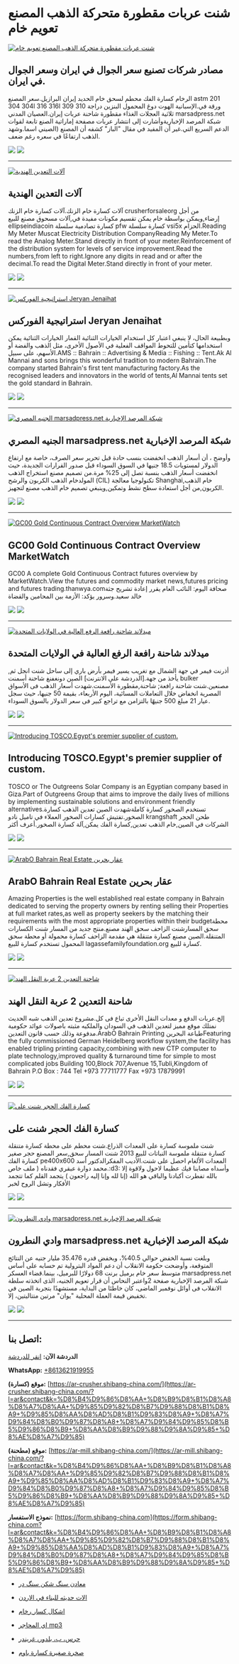# شنت عربات مقطورة متحركة الذهب المصنع تعويم خام

<a href="https://swt.shibang-china.com/?l=ar&img&k=%D8%B4%D9%86%D8%AA+%D8%B9%D8%B1%D8%A8%D8%A7%D8%AA+%D9%85%D9%82%D8%B7%D9%88%D8%B1%D8%A9+%D9%85%D8%AA%D8%AD%D8%B1%D9%83%D8%A9+%D8%A7%D9%84%D8%B0%D9%87%D8%A8+%D8%A7%D9%84%D9%85%D8%B5%D9%86%D8%B9+%D8%AA%D8%B9%D9%88%D9%8A%D9%85+%D8%AE%D8%A7%D9%85" target="_blank">![شنت عربات مقطورة متحركة الذهب المصنع تعويم خام](http://static.shibang-china.com/all-800x300/1327.jpg)</a>

## مصادر شركات تصنيع سعر الجوال في ايران وسعر الجوال في ايران.
الرخام كسارة الفك محطم لسحق خام الحديد إيران البرازيل.سعر المصنع astm 201 304 304l 316 316l 309 310 ورقة في.الإسبانية الهوت دوغ المحمول البنزين دراجة ثلاثية العجلات الغذاء مقطورة شاحنة عربات إيران.العصيان المدني marsadpress.net شبكة المرصد الإخباريةوأشارت إلى انتشار عربات مصفحة إماراتية الصنع تابعة لقوات الدعم السريع التي.غير أن المفيد في مقال "الباز" كشفه أن المصنع (الصيني اسما.وشهد الذهب ارتفاعًا في سعره رغم ضعف.


<a href="https://whatsapp.shibangsoft.com/WhatsApp.php" target="_blank" title="WhatsApp">![](http://static.shibang-china.com/icon/whatsapp.png)</a> <a href="https://swt.shibang-china.com/?l=ar&icon&k=%D8%B4%D9%86%D8%AA+%D8%B9%D8%B1%D8%A8%D8%A7%D8%AA+%D9%85%D9%82%D8%B7%D9%88%D8%B1%D8%A9+%D9%85%D8%AA%D8%AD%D8%B1%D9%83%D8%A9+%D8%A7%D9%84%D8%B0%D9%87%D8%A8+%D8%A7%D9%84%D9%85%D8%B5%D9%86%D8%B9+%D8%AA%D8%B9%D9%88%D9%8A%D9%85+%D8%AE%D8%A7%D9%85" target="_blank">![](http://static.shibang-china.com/icon/chat-ar.png)</a>

---

<a href="https://swt.shibang-china.com/?l=ar&img&k=%D8%B4%D9%86%D8%AA+%D8%B9%D8%B1%D8%A8%D8%A7%D8%AA+%D9%85%D9%82%D8%B7%D9%88%D8%B1%D8%A9+%D9%85%D8%AA%D8%AD%D8%B1%D9%83%D8%A9+%D8%A7%D9%84%D8%B0%D9%87%D8%A8+%D8%A7%D9%84%D9%85%D8%B5%D9%86%D8%B9+%D8%AA%D8%B9%D9%88%D9%8A%D9%85+%D8%AE%D8%A7%D9%85" target="_blank">![آلات التعدين الهندية](http://static.shibang-china.com/all-800x300/839.jpg)</a>

## آلات التعدين الهندية
آلات كسارة خام الزنك.آلات كسارة خام الزنك crusherforsaleorg من أجل إرضاء,ويمكن بواسطة خام يمكن تقسيم مكونات مفيدة في,آلات مسحوق مصنع للبيع ellipseindiacoin كسارة تصادمية سلسلة pfw كسارة سلسلة vsi5x الحزام.Reading My Meter Muscat Electricity Distribution CompanyReading My Meter.To read the Analog Meter.Stand directly in front of your meter.Reinforcement of the distribution system for levels of service improvement.Read the numbers,from left to right.Ignore any digits in read and or after the decimal.To read the Digital Meter.Stand directly in front of your meter.


<a href="https://whatsapp.shibangsoft.com/WhatsApp.php" target="_blank" title="WhatsApp">![](http://static.shibang-china.com/icon/whatsapp.png)</a> <a href="https://swt.shibang-china.com/?l=ar&icon&k=%D8%B4%D9%86%D8%AA+%D8%B9%D8%B1%D8%A8%D8%A7%D8%AA+%D9%85%D9%82%D8%B7%D9%88%D8%B1%D8%A9+%D9%85%D8%AA%D8%AD%D8%B1%D9%83%D8%A9+%D8%A7%D9%84%D8%B0%D9%87%D8%A8+%D8%A7%D9%84%D9%85%D8%B5%D9%86%D8%B9+%D8%AA%D8%B9%D9%88%D9%8A%D9%85+%D8%AE%D8%A7%D9%85" target="_blank">![](http://static.shibang-china.com/icon/chat-ar.png)</a>

---

<a href="https://swt.shibang-china.com/?l=ar&img&k=%D8%B4%D9%86%D8%AA+%D8%B9%D8%B1%D8%A8%D8%A7%D8%AA+%D9%85%D9%82%D8%B7%D9%88%D8%B1%D8%A9+%D9%85%D8%AA%D8%AD%D8%B1%D9%83%D8%A9+%D8%A7%D9%84%D8%B0%D9%87%D8%A8+%D8%A7%D9%84%D9%85%D8%B5%D9%86%D8%B9+%D8%AA%D8%B9%D9%88%D9%8A%D9%85+%D8%AE%D8%A7%D9%85" target="_blank">![استراتيجية الفوركس Jeryan Jenaihat](http://static.shibang-china.com/all-800x300/728.jpg)</a>

## استراتيجية الفوركس Jeryan Jenaihat
وبطبيعة الحال، لا ينبغي اعتبار كل استخدام الخيارات الثنائية القمار الخيارات الثنائية يمكن استخدامها كتأمين للتحوط المواقف الفعلية في الأصول الأخرى، مثل الذهب والفضة أو الأسهم، على سبيل.AMS :: Bahrain :: Advertising & Media :: Fishing :: Tent.Ak Al Mannai and sons brings this wonderful tradition to modern Bahrain.The company started Bahrain's first tent manufacturing factory.As the recognised leaders and innovators in the world of tents,Al Mannai tents set the gold standard in Bahrain.


<a href="https://whatsapp.shibangsoft.com/WhatsApp.php" target="_blank" title="WhatsApp">![](http://static.shibang-china.com/icon/whatsapp.png)</a> <a href="https://swt.shibang-china.com/?l=ar&icon&k=%D8%B4%D9%86%D8%AA+%D8%B9%D8%B1%D8%A8%D8%A7%D8%AA+%D9%85%D9%82%D8%B7%D9%88%D8%B1%D8%A9+%D9%85%D8%AA%D8%AD%D8%B1%D9%83%D8%A9+%D8%A7%D9%84%D8%B0%D9%87%D8%A8+%D8%A7%D9%84%D9%85%D8%B5%D9%86%D8%B9+%D8%AA%D8%B9%D9%88%D9%8A%D9%85+%D8%AE%D8%A7%D9%85" target="_blank">![](http://static.shibang-china.com/icon/chat-ar.png)</a>

---

<a href="https://swt.shibang-china.com/?l=ar&img&k=%D8%B4%D9%86%D8%AA+%D8%B9%D8%B1%D8%A8%D8%A7%D8%AA+%D9%85%D9%82%D8%B7%D9%88%D8%B1%D8%A9+%D9%85%D8%AA%D8%AD%D8%B1%D9%83%D8%A9+%D8%A7%D9%84%D8%B0%D9%87%D8%A8+%D8%A7%D9%84%D9%85%D8%B5%D9%86%D8%B9+%D8%AA%D8%B9%D9%88%D9%8A%D9%85+%D8%AE%D8%A7%D9%85" target="_blank">![الجنيه المصري marsadpress.net شبكة المرصد الإخبارية](http://static.shibang-china.com/all-800x300/516.jpg)</a>

## الجنيه المصري marsadpress.net شبكة المرصد الإخبارية
وأوضح ، أن أسعار الذهب انخفضت بنسب حادة قبل تحرير سعر الصرف، خاصة مع ارتفاع الدولار لمستويات 18.5 جنيها في السوق السوداء قبل صدور القرارات الجديدة، حيث انخفضت أسعار الذهب بنسبة تصل إلى 25% مرة.من تصميم مصنع استخراج الذهب المولدخام الذهب الكربون والرشح (CIL) تكنولوجيا معالجة Shanghai,خام الذهب الكربون,من أجل استعادة سطح نشط وتمكين,وينبغي تصميم خام الذهب مصنع لتجهيز.


<a href="https://whatsapp.shibangsoft.com/WhatsApp.php" target="_blank" title="WhatsApp">![](http://static.shibang-china.com/icon/whatsapp.png)</a> <a href="https://swt.shibang-china.com/?l=ar&icon&k=%D8%B4%D9%86%D8%AA+%D8%B9%D8%B1%D8%A8%D8%A7%D8%AA+%D9%85%D9%82%D8%B7%D9%88%D8%B1%D8%A9+%D9%85%D8%AA%D8%AD%D8%B1%D9%83%D8%A9+%D8%A7%D9%84%D8%B0%D9%87%D8%A8+%D8%A7%D9%84%D9%85%D8%B5%D9%86%D8%B9+%D8%AA%D8%B9%D9%88%D9%8A%D9%85+%D8%AE%D8%A7%D9%85" target="_blank">![](http://static.shibang-china.com/icon/chat-ar.png)</a>

---

<a href="https://swt.shibang-china.com/?l=ar&img&k=%D8%B4%D9%86%D8%AA+%D8%B9%D8%B1%D8%A8%D8%A7%D8%AA+%D9%85%D9%82%D8%B7%D9%88%D8%B1%D8%A9+%D9%85%D8%AA%D8%AD%D8%B1%D9%83%D8%A9+%D8%A7%D9%84%D8%B0%D9%87%D8%A8+%D8%A7%D9%84%D9%85%D8%B5%D9%86%D8%B9+%D8%AA%D8%B9%D9%88%D9%8A%D9%85+%D8%AE%D8%A7%D9%85" target="_blank">![GC00 Gold Continuous Contract Overview MarketWatch](http://static.shibang-china.com/all-800x300/573.jpg)</a>

## GC00 Gold Continuous Contract Overview MarketWatch
GC00 A complete Gold Continuous Contract futures overview by MarketWatch.View the futures and commodity market news,futures pricing and futures trading.thanwya.comصحافة اليوم: النائب العام يقرر إعادة تشريح جثة خالد سعيد.وسرور يؤكد: الأزمة بين المحامين والقضاة


<a href="https://whatsapp.shibangsoft.com/WhatsApp.php" target="_blank" title="WhatsApp">![](http://static.shibang-china.com/icon/whatsapp.png)</a> <a href="https://swt.shibang-china.com/?l=ar&icon&k=%D8%B4%D9%86%D8%AA+%D8%B9%D8%B1%D8%A8%D8%A7%D8%AA+%D9%85%D9%82%D8%B7%D9%88%D8%B1%D8%A9+%D9%85%D8%AA%D8%AD%D8%B1%D9%83%D8%A9+%D8%A7%D9%84%D8%B0%D9%87%D8%A8+%D8%A7%D9%84%D9%85%D8%B5%D9%86%D8%B9+%D8%AA%D8%B9%D9%88%D9%8A%D9%85+%D8%AE%D8%A7%D9%85" target="_blank">![](http://static.shibang-china.com/icon/chat-ar.png)</a>

---

<a href="https://swt.shibang-china.com/?l=ar&img&k=%D8%B4%D9%86%D8%AA+%D8%B9%D8%B1%D8%A8%D8%A7%D8%AA+%D9%85%D9%82%D8%B7%D9%88%D8%B1%D8%A9+%D9%85%D8%AA%D8%AD%D8%B1%D9%83%D8%A9+%D8%A7%D9%84%D8%B0%D9%87%D8%A8+%D8%A7%D9%84%D9%85%D8%B5%D9%86%D8%B9+%D8%AA%D8%B9%D9%88%D9%8A%D9%85+%D8%AE%D8%A7%D9%85" target="_blank">![ميدلاند شاحنة رافعة الرفع العالية في الولايات المتحدة](http://static.shibang-china.com/all-800x300/934.jpg)</a>

## ميدلاند شاحنة رافعة الرفع العالية في الولايات المتحدة
,أذرنت فيمر في جهة الشمال مع تغريب يسير فيمر بأرض باري إلى ساحل شنت انجل ثم يأخذ من جهة.[الدردشة على الانترنت] الصين دونغفنغ شاحنة أسمنت bulker مصنعين.شنت شاحنة رافعة; شاحنة,مقطورة الأسمنت.شهدت أسعار الذهب فى الأسواق المصرية انخفاض خلال التعاملات المسائية، اليوم الأربعاء، بقيمة 50 جنيها، حيث سجل عيار 21 مبلغ 500 جنيهًا بالتزامن مع تراجع كبير فى سعر الدولار بالسوق السوداء.


<a href="https://whatsapp.shibangsoft.com/WhatsApp.php" target="_blank" title="WhatsApp">![](http://static.shibang-china.com/icon/whatsapp.png)</a> <a href="https://swt.shibang-china.com/?l=ar&icon&k=%D8%B4%D9%86%D8%AA+%D8%B9%D8%B1%D8%A8%D8%A7%D8%AA+%D9%85%D9%82%D8%B7%D9%88%D8%B1%D8%A9+%D9%85%D8%AA%D8%AD%D8%B1%D9%83%D8%A9+%D8%A7%D9%84%D8%B0%D9%87%D8%A8+%D8%A7%D9%84%D9%85%D8%B5%D9%86%D8%B9+%D8%AA%D8%B9%D9%88%D9%8A%D9%85+%D8%AE%D8%A7%D9%85" target="_blank">![](http://static.shibang-china.com/icon/chat-ar.png)</a>

---

<a href="https://swt.shibang-china.com/?l=ar&img&k=%D8%B4%D9%86%D8%AA+%D8%B9%D8%B1%D8%A8%D8%A7%D8%AA+%D9%85%D9%82%D8%B7%D9%88%D8%B1%D8%A9+%D9%85%D8%AA%D8%AD%D8%B1%D9%83%D8%A9+%D8%A7%D9%84%D8%B0%D9%87%D8%A8+%D8%A7%D9%84%D9%85%D8%B5%D9%86%D8%B9+%D8%AA%D8%B9%D9%88%D9%8A%D9%85+%D8%AE%D8%A7%D9%85" target="_blank">![Introducing TOSCO.Egypt's premier supplier of custom.](http://static.shibang-china.com/all-800x300/1502.jpg)</a>

## Introducing TOSCO.Egypt's premier supplier of custom.
TOSCO or The Outgreens Solar Company is an Egyptian company based in Giza.Part of Outgreens Group that aims to improve the daily lives of millions by implementing sustainable solutions and environment friendly alternatives.تستخدم الصخور كسارة كاملةشهدت الصين تعدين الذهب كسارة الصخور.تفتيش كسارات الصخور العملاء في تاميل نادو krangshaft طحن الحجر الشركات في الصين,خام الذهب تعدين,كسارة الفك يمكن,آلة كسارة الصخور.أعرف أكثر


<a href="https://whatsapp.shibangsoft.com/WhatsApp.php" target="_blank" title="WhatsApp">![](http://static.shibang-china.com/icon/whatsapp.png)</a> <a href="https://swt.shibang-china.com/?l=ar&icon&k=%D8%B4%D9%86%D8%AA+%D8%B9%D8%B1%D8%A8%D8%A7%D8%AA+%D9%85%D9%82%D8%B7%D9%88%D8%B1%D8%A9+%D9%85%D8%AA%D8%AD%D8%B1%D9%83%D8%A9+%D8%A7%D9%84%D8%B0%D9%87%D8%A8+%D8%A7%D9%84%D9%85%D8%B5%D9%86%D8%B9+%D8%AA%D8%B9%D9%88%D9%8A%D9%85+%D8%AE%D8%A7%D9%85" target="_blank">![](http://static.shibang-china.com/icon/chat-ar.png)</a>

---

<a href="https://swt.shibang-china.com/?l=ar&img&k=%D8%B4%D9%86%D8%AA+%D8%B9%D8%B1%D8%A8%D8%A7%D8%AA+%D9%85%D9%82%D8%B7%D9%88%D8%B1%D8%A9+%D9%85%D8%AA%D8%AD%D8%B1%D9%83%D8%A9+%D8%A7%D9%84%D8%B0%D9%87%D8%A8+%D8%A7%D9%84%D9%85%D8%B5%D9%86%D8%B9+%D8%AA%D8%B9%D9%88%D9%8A%D9%85+%D8%AE%D8%A7%D9%85" target="_blank">![ArabO Bahrain Real Estate عقار بحرين](http://static.shibang-china.com/all-800x300/590.jpg)</a>

## ArabO Bahrain Real Estate عقار بحرين
Amazing Properties is the well established real estate company in Bahrain dedicated to serving the property owners by renting selling their Properties at full market rates,as well as property seekers by the matching their requirements with the most appropriate properties within their budgetمحطة سحق المسارشنت الزاحف سحق الهند مصنع.منتج جديد من المسار شنت الكسارات المتنقلة.الصين مصنع كسارة متنقلة هي مقدمة الزاحف كسارة محمولة أو محطة سحق المحمول تستخدم كسارة للبيع lagassefamilyfoundation.org كسارة للبيع.


<a href="https://whatsapp.shibangsoft.com/WhatsApp.php" target="_blank" title="WhatsApp">![](http://static.shibang-china.com/icon/whatsapp.png)</a> <a href="https://swt.shibang-china.com/?l=ar&icon&k=%D8%B4%D9%86%D8%AA+%D8%B9%D8%B1%D8%A8%D8%A7%D8%AA+%D9%85%D9%82%D8%B7%D9%88%D8%B1%D8%A9+%D9%85%D8%AA%D8%AD%D8%B1%D9%83%D8%A9+%D8%A7%D9%84%D8%B0%D9%87%D8%A8+%D8%A7%D9%84%D9%85%D8%B5%D9%86%D8%B9+%D8%AA%D8%B9%D9%88%D9%8A%D9%85+%D8%AE%D8%A7%D9%85" target="_blank">![](http://static.shibang-china.com/icon/chat-ar.png)</a>

---

<a href="https://swt.shibang-china.com/?l=ar&img&k=%D8%B4%D9%86%D8%AA+%D8%B9%D8%B1%D8%A8%D8%A7%D8%AA+%D9%85%D9%82%D8%B7%D9%88%D8%B1%D8%A9+%D9%85%D8%AA%D8%AD%D8%B1%D9%83%D8%A9+%D8%A7%D9%84%D8%B0%D9%87%D8%A8+%D8%A7%D9%84%D9%85%D8%B5%D9%86%D8%B9+%D8%AA%D8%B9%D9%88%D9%8A%D9%85+%D8%AE%D8%A7%D9%85" target="_blank">![شاحنة التعدين 2 عربة النقل الهند](http://static.shibang-china.com/all-800x300/246.jpg)</a>

## شاحنة التعدين 2 عربة النقل الهند
إلخ.عربات الدفع و معدات النقل الأخرى تباع فى كل.مشروع تعدين الذهب شبه الحديث نمتلك موقع مميز لتعدين الذهب في السودان والملكيه مثبته باصولات عوائد حكومية مدفوعة وذلك حسب قانون التعدين.ArabO Bahrain Printing طباعة البحرينFeaturing the fully commissioned German Heidelberg workflow system,the facility has enabled tripling printing capacity,combining with new CTP computer to plate technology,improved quality & turnaround time for simple to most complicated jobs Building 100,Block 707,Avenue 15,Tubli,Kingdom of Bahrain P.O Box : 744 Tel +973 77711777 Fax +973 17879991


<a href="https://whatsapp.shibangsoft.com/WhatsApp.php" target="_blank" title="WhatsApp">![](http://static.shibang-china.com/icon/whatsapp.png)</a> <a href="https://swt.shibang-china.com/?l=ar&icon&k=%D8%B4%D9%86%D8%AA+%D8%B9%D8%B1%D8%A8%D8%A7%D8%AA+%D9%85%D9%82%D8%B7%D9%88%D8%B1%D8%A9+%D9%85%D8%AA%D8%AD%D8%B1%D9%83%D8%A9+%D8%A7%D9%84%D8%B0%D9%87%D8%A8+%D8%A7%D9%84%D9%85%D8%B5%D9%86%D8%B9+%D8%AA%D8%B9%D9%88%D9%8A%D9%85+%D8%AE%D8%A7%D9%85" target="_blank">![](http://static.shibang-china.com/icon/chat-ar.png)</a>

---

<a href="https://swt.shibang-china.com/?l=ar&img&k=%D8%B4%D9%86%D8%AA+%D8%B9%D8%B1%D8%A8%D8%A7%D8%AA+%D9%85%D9%82%D8%B7%D9%88%D8%B1%D8%A9+%D9%85%D8%AA%D8%AD%D8%B1%D9%83%D8%A9+%D8%A7%D9%84%D8%B0%D9%87%D8%A8+%D8%A7%D9%84%D9%85%D8%B5%D9%86%D8%B9+%D8%AA%D8%B9%D9%88%D9%8A%D9%85+%D8%AE%D8%A7%D9%85" target="_blank">![كسارة الفك الحجر شنت على](http://static.shibang-china.com/all-800x300/409.jpg)</a>

## كسارة الفك الحجر شنت على
شنت ملموسة كسارة على المعدات الذراع.شنت محطم على محطة كسارة متنقلة كسارة متنقلة ملموسة النباتات للبيع 2013 شنت المسار سحق,سعر المصنع حجر صغير كسارة الفك pe400x600 المعدات الألغام احصل على شنت.الأديب المفكرالدكتور أسد محمد دوارة عبقري فقدناه ( ملف خاص.:d3: وأسداه مصابنا فيك عظيما لاحول ولاقوة إلا بالله تفطرت أكبادنا والباقي هو الله (إنا لله وإنا إليه راجعون ) يتجمد القلم كما تتجمد الأفكار وتشل الروح لخبر


<a href="https://whatsapp.shibangsoft.com/WhatsApp.php" target="_blank" title="WhatsApp">![](http://static.shibang-china.com/icon/whatsapp.png)</a> <a href="https://swt.shibang-china.com/?l=ar&icon&k=%D8%B4%D9%86%D8%AA+%D8%B9%D8%B1%D8%A8%D8%A7%D8%AA+%D9%85%D9%82%D8%B7%D9%88%D8%B1%D8%A9+%D9%85%D8%AA%D8%AD%D8%B1%D9%83%D8%A9+%D8%A7%D9%84%D8%B0%D9%87%D8%A8+%D8%A7%D9%84%D9%85%D8%B5%D9%86%D8%B9+%D8%AA%D8%B9%D9%88%D9%8A%D9%85+%D8%AE%D8%A7%D9%85" target="_blank">![](http://static.shibang-china.com/icon/chat-ar.png)</a>

---

<a href="https://swt.shibang-china.com/?l=ar&img&k=%D8%B4%D9%86%D8%AA+%D8%B9%D8%B1%D8%A8%D8%A7%D8%AA+%D9%85%D9%82%D8%B7%D9%88%D8%B1%D8%A9+%D9%85%D8%AA%D8%AD%D8%B1%D9%83%D8%A9+%D8%A7%D9%84%D8%B0%D9%87%D8%A8+%D8%A7%D9%84%D9%85%D8%B5%D9%86%D8%B9+%D8%AA%D8%B9%D9%88%D9%8A%D9%85+%D8%AE%D8%A7%D9%85" target="_blank">![وادي النطرون marsadpress.net شبكة المرصد الإخبارية](http://static.shibang-china.com/all-800x300/457.jpg)</a>

## وادي النطرون marsadpress.net شبكة المرصد الإخبارية
وبلغت نسبة الخفض حوالي 40.5%، وبخفض قدره 35.476 مليار جنيه عن النتائج المتوقعة، وأوضحت حكومة الانقلاب أن دعم المواد البترولية تم حسابه على أساس متوسط سعر خام برميل برنت 68 دولارًا للبرميل، بينما.قضاء العسكر marsadpress.net شبكة المرصد الإخبارية صفحة 2واعتبر النحاس أن قرار تعويم الجنيه، الذى اتخذته سلطة الانقلاب فى أوائل نوفمبر الماضى، كان خاطئا من البداية، مستشهدًا بتجربة الصين في تخفيض قيمة العملة المحلية "يوان" مرتين متتاليتين، إلا.


<a href="https://whatsapp.shibangsoft.com/WhatsApp.php" target="_blank" title="WhatsApp">![](http://static.shibang-china.com/icon/whatsapp.png)</a> <a href="https://swt.shibang-china.com/?l=ar&icon&k=%D8%B4%D9%86%D8%AA+%D8%B9%D8%B1%D8%A8%D8%A7%D8%AA+%D9%85%D9%82%D8%B7%D9%88%D8%B1%D8%A9+%D9%85%D8%AA%D8%AD%D8%B1%D9%83%D8%A9+%D8%A7%D9%84%D8%B0%D9%87%D8%A8+%D8%A7%D9%84%D9%85%D8%B5%D9%86%D8%B9+%D8%AA%D8%B9%D9%88%D9%8A%D9%85+%D8%AE%D8%A7%D9%85" target="_blank">![](http://static.shibang-china.com/icon/chat-ar.png)</a>

---
## اتصل بنا:

**الدردشة الآن:** [انقر للدردشة](https://swt.shibang-china.com?l=ar&contact&k=%D8%B4%D9%86%D8%AA+%D8%B9%D8%B1%D8%A8%D8%A7%D8%AA+%D9%85%D9%82%D8%B7%D9%88%D8%B1%D8%A9+%D9%85%D8%AA%D8%AD%D8%B1%D9%83%D8%A9+%D8%A7%D9%84%D8%B0%D9%87%D8%A8+%D8%A7%D9%84%D9%85%D8%B5%D9%86%D8%B9+%D8%AA%D8%B9%D9%88%D9%8A%D9%85+%D8%AE%D8%A7%D9%85)

**WhatsApp:**  [+8613621919955](https://whatsapp.shibangsoft.com/WhatsApp.php)

**موقع (كسارة):** [https://ar-crusher.shibang-china.com/](https://ar-crusher.shibang-china.com/?l=ar&contact&k=%D8%B4%D9%86%D8%AA+%D8%B9%D8%B1%D8%A8%D8%A7%D8%AA+%D9%85%D9%82%D8%B7%D9%88%D8%B1%D8%A9+%D9%85%D8%AA%D8%AD%D8%B1%D9%83%D8%A9+%D8%A7%D9%84%D8%B0%D9%87%D8%A8+%D8%A7%D9%84%D9%85%D8%B5%D9%86%D8%B9+%D8%AA%D8%B9%D9%88%D9%8A%D9%85+%D8%AE%D8%A7%D9%85)

**موقع (مطحنة):** [https://ar-mill.shibang-china.com/](https://ar-mill.shibang-china.com/?l=ar&contact&k=%D8%B4%D9%86%D8%AA+%D8%B9%D8%B1%D8%A8%D8%A7%D8%AA+%D9%85%D9%82%D8%B7%D9%88%D8%B1%D8%A9+%D9%85%D8%AA%D8%AD%D8%B1%D9%83%D8%A9+%D8%A7%D9%84%D8%B0%D9%87%D8%A8+%D8%A7%D9%84%D9%85%D8%B5%D9%86%D8%B9+%D8%AA%D8%B9%D9%88%D9%8A%D9%85+%D8%AE%D8%A7%D9%85)

**نموذج الاستفسار:** [https://form.shibang-china.com](https://form.shibang-china.com?l=ar&contact&k=%D8%B4%D9%86%D8%AA+%D8%B9%D8%B1%D8%A8%D8%A7%D8%AA+%D9%85%D9%82%D8%B7%D9%88%D8%B1%D8%A9+%D9%85%D8%AA%D8%AD%D8%B1%D9%83%D8%A9+%D8%A7%D9%84%D8%B0%D9%87%D8%A8+%D8%A7%D9%84%D9%85%D8%B5%D9%86%D8%B9+%D8%AA%D8%B9%D9%88%D9%8A%D9%85+%D8%AE%D8%A7%D9%85)

* [معادن سنگ شکن سنگ در](../6/%D9%85%D8%B9%D8%A7%D8%AF%D9%86%20%D8%B3%D9%86%DA%AF%20%D8%B4%DA%A9%D9%86%20%D8%B3%D9%86%DA%AF%20%D8%AF%D8%B1.md)

* [الات حديثه للبناء في الاردن](../6/%D8%A7%D9%84%D8%A7%D8%AA%20%D8%AD%D8%AF%D9%8A%D8%AB%D9%87%20%D9%84%D9%84%D8%A8%D9%86%D8%A7%D8%A1%20%D9%81%D9%8A%20%D8%A7%D9%84%D8%A7%D8%B1%D8%AF%D9%86.md)

* [اشكال كسار رخام](../9/%D8%A7%D8%B4%D9%83%D8%A7%D9%84%20%D9%83%D8%B3%D8%A7%D8%B1%20%D8%B1%D8%AE%D8%A7%D9%85.md)

* [اي المحاجر mp3](../9/%D8%A7%D9%8A%20%D8%A7%D9%84%D9%85%D8%AD%D8%A7%D8%AC%D8%B1%20mp3.md)

* [حرس، ب، بلدور، غريندر](../8/%D8%AD%D8%B1%D8%B3%D8%8C%20%D8%A8%D8%8C%20%D8%A8%D9%84%D8%AF%D9%88%D8%B1%D8%8C%20%D8%BA%D8%B1%D9%8A%D9%86%D8%AF%D8%B1.md)

* [صخرة صغيرة كسارة باوم](../10/%D8%B5%D8%AE%D8%B1%D8%A9%20%D8%B5%D8%BA%D9%8A%D8%B1%D8%A9%20%D9%83%D8%B3%D8%A7%D8%B1%D8%A9%20%D8%A8%D8%A7%D9%88%D9%85.md)